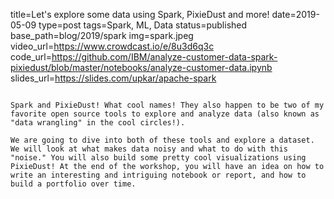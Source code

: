 title=Let's explore some data using Spark, PixieDust and more!
date=2019-05-09
type=post
tags=Spark, ML, Data
status=published
base_path=blog/2019/spark
img=spark.jpeg
video_url=https://www.crowdcast.io/e/8u3d6q3c
code_url=https://github.com/IBM/analyze-customer-data-spark-pixiedust/blob/master/notebooks/analyze-customer-data.ipynb
slides_url=https://slides.com/upkar/apache-spark
~~~~~~

Spark and PixieDust! What cool names! They also happen to be two of my favorite open source tools to explore and analyze data (also known as "data wrangling" in the cool circles!).

We are going to dive into both of these tools and explore a dataset. We will look at what makes data noisy and what to do with this "noise." You will also build some pretty cool visualizations using PixieDust! At the end of the workshop, you will have an idea on how to write an interesting and intriguing notebook or report, and how to build a portfolio over time.
